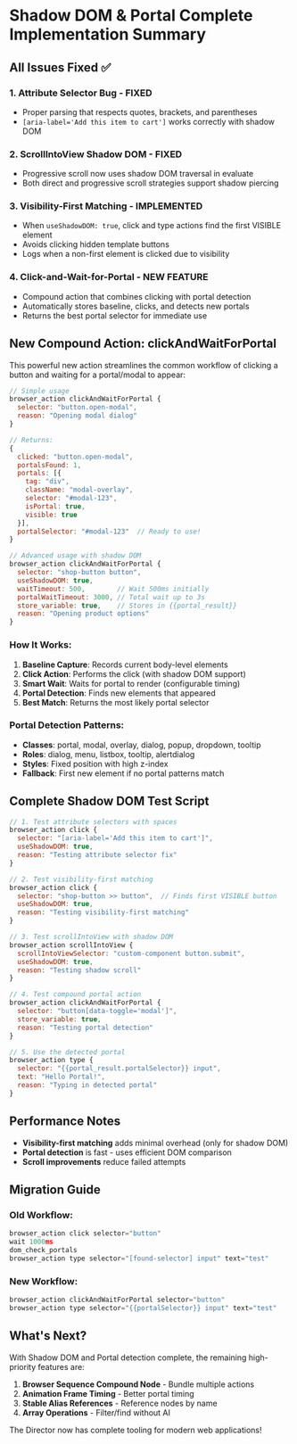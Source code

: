 # Shadow DOM & Portal Complete Implementation Summary

## All Issues Fixed ✅

### 1. **Attribute Selector Bug** - FIXED
- Proper parsing that respects quotes, brackets, and parentheses
- `[aria-label='Add this item to cart']` works correctly with shadow DOM

### 2. **ScrollIntoView Shadow DOM** - FIXED
- Progressive scroll now uses shadow DOM traversal in evaluate
- Both direct and progressive scroll strategies support shadow piercing

### 3. **Visibility-First Matching** - IMPLEMENTED
- When `useShadowDOM: true`, click and type actions find the first VISIBLE element
- Avoids clicking hidden template buttons
- Logs when a non-first element is clicked due to visibility

### 4. **Click-and-Wait-for-Portal** - NEW FEATURE
- Compound action that combines clicking with portal detection
- Automatically stores baseline, clicks, and detects new portals
- Returns the best portal selector for immediate use

## New Compound Action: clickAndWaitForPortal

This powerful new action streamlines the common workflow of clicking a button and waiting for a portal/modal to appear:

```javascript
// Simple usage
browser_action clickAndWaitForPortal {
  selector: "button.open-modal",
  reason: "Opening modal dialog"
}

// Returns:
{
  clicked: "button.open-modal",
  portalsFound: 1,
  portals: [{
    tag: "div",
    className: "modal-overlay",
    selector: "#modal-123",
    isPortal: true,
    visible: true
  }],
  portalSelector: "#modal-123"  // Ready to use!
}

// Advanced usage with shadow DOM
browser_action clickAndWaitForPortal {
  selector: "shop-button button",
  useShadowDOM: true,
  waitTimeout: 500,        // Wait 500ms initially
  portalWaitTimeout: 3000, // Total wait up to 3s
  store_variable: true,    // Stores in {{portal_result}}
  reason: "Opening product options"
}
```

### How It Works:

1. **Baseline Capture**: Records current body-level elements
2. **Click Action**: Performs the click (with shadow DOM support)
3. **Smart Wait**: Waits for portal to render (configurable timing)
4. **Portal Detection**: Finds new elements that appeared
5. **Best Match**: Returns the most likely portal selector

### Portal Detection Patterns:

- **Classes**: portal, modal, overlay, dialog, popup, dropdown, tooltip
- **Roles**: dialog, menu, listbox, tooltip, alertdialog  
- **Styles**: Fixed position with high z-index
- **Fallback**: First new element if no portal patterns match

## Complete Shadow DOM Test Script

```javascript
// 1. Test attribute selectors with spaces
browser_action click {
  selector: "[aria-label='Add this item to cart']",
  useShadowDOM: true,
  reason: "Testing attribute selector fix"
}

// 2. Test visibility-first matching
browser_action click {
  selector: "shop-button >> button",  // Finds first VISIBLE button
  useShadowDOM: true,
  reason: "Testing visibility-first matching"
}

// 3. Test scrollIntoView with shadow DOM
browser_action scrollIntoView {
  scrollIntoViewSelector: "custom-component button.submit",
  useShadowDOM: true,
  reason: "Testing shadow scroll"
}

// 4. Test compound portal action
browser_action clickAndWaitForPortal {
  selector: "button[data-toggle='modal']",
  store_variable: true,
  reason: "Testing portal detection"
}

// 5. Use the detected portal
browser_action type {
  selector: "{{portal_result.portalSelector}} input",
  text: "Hello Portal!",
  reason: "Typing in detected portal"
}
```

## Performance Notes

- **Visibility-first matching** adds minimal overhead (only for shadow DOM)
- **Portal detection** is fast - uses efficient DOM comparison
- **Scroll improvements** reduce failed attempts

## Migration Guide

### Old Workflow:
```javascript
browser_action click selector="button"
wait 1000ms
dom_check_portals
browser_action type selector="[found-selector] input" text="test"
```

### New Workflow:
```javascript
browser_action clickAndWaitForPortal selector="button"
browser_action type selector="{{portalSelector}} input" text="test"
```

## What's Next?

With Shadow DOM and Portal detection complete, the remaining high-priority features are:

1. **Browser Sequence Compound Node** - Bundle multiple actions
2. **Animation Frame Timing** - Better portal timing
3. **Stable Alias References** - Reference nodes by name
4. **Array Operations** - Filter/find without AI

The Director now has complete tooling for modern web applications!